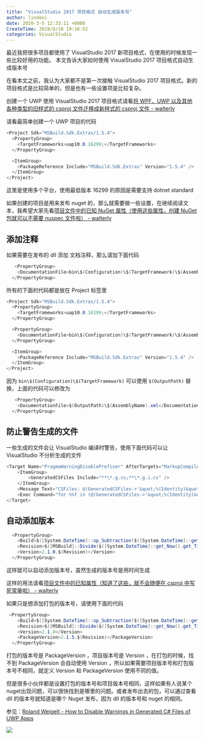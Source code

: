 ```yaml
---
title: "VisualStudio 2017 项目格式 自动生成版本号"
author: lindexi
date: 2020-3-5 12:33:11 +0800
CreateTime: 2018/8/10 19:16:52
categories: VisualStudio
---
```


最近我把很多项目都使用了 VisualStudio 2017 新项目格式，在使用的时候发现一些比较好用的功能。
本文告诉大家如何使用 VisualStudio 2017 项目格式自动生成版本号

<!--more-->


<!-- CreateTime:2018/8/10 19:16:52 -->

<!-- csdn -->
<!-- 标签：VisualStudio -->


在看本文之前，我认为大家都不是第一次接触 VisualStudio 2017 项目格式。新的项目格式是比较简单的，但是也有一些设置项是比较复杂。

创建一个 UWP 使用 VisualStudio 2017 项目格式请看[将 WPF、UWP 以及其他各种类型的旧样式的 csproj 文件迁移成新样式的 csproj 文件 - walterlv](https://walterlv.github.io/post/introduce-new-style-csproj-into-net-framework.html )

请看最简单创建一个 UWP 项目的代码

```csharp
<Project Sdk="MSBuild.Sdk.Extras/1.5.4">
  <PropertyGroup>
    <TargetFrameworks>uap10.0.16299;</TargetFrameworks>
  </PropertyGroup>

  <ItemGroup>
    <PackageReference Include="MSBuild.Sdk.Extras" Version="1.5.4" />
  </ItemGroup>
</Project>
```

这里是使用多个平台，使用最低版本 16299 的原因是需要支持 dotnet standard

如果创建的项目是用来发布 nuget 的，那么就需要做一些设置，在继续阅读文本，我希望大家先看[项目文件中的已知 NuGet 属性（使用这些属性，创建 NuGet 包就可以不需要 nuspec 文件啦） - walterlv](https://walterlv.github.io/post/known-nuget-properties-in-csproj.html )

## 添加注释

如果需要在发布的 dll 添加 文档注释，那么请加下面代码

```csharp
   <PropertyGroup>
    <DocumentationFile>bin\$(Configuration)\$(TargetFramework)\$(AssemblyName).xml</DocumentationFile>
  </PropertyGroup>
```

所有的下面的代码都是放在 Project 标签里

```csharp
<Project Sdk="MSBuild.Sdk.Extras/1.5.4">
  <PropertyGroup>
    <TargetFrameworks>uap10.0.16299;</TargetFrameworks>
  </PropertyGroup>

  <PropertyGroup>
    <DocumentationFile>bin\$(Configuration)\$(TargetFramework)\$(AssemblyName).xml</DocumentationFile>
  </PropertyGroup>

  <ItemGroup>
    <PackageReference Include="MSBuild.Sdk.Extras" Version="1.5.4" />
  </ItemGroup>
</Project>
```

因为 `bin\$(Configuration)\$(TargetFramework)` 可以使用 `$(OutputPath)` 替换，上面的代码可以修改为

```csharp
   <PropertyGroup>
    <DocumentationFile>$(OutputPath)\$(AssemblyName).xml</DocumentationFile>
  </PropertyGroup>
```

## 防止警告生成的文件

一些生成的文件会让 VisualStudio 编译时警告，使用下面代码可以让 VisualStudio 不分析生成的文件

```csharp
<Target Name="PragmaWarningDisablePrefixer" AfterTargets="MarkupCompilePass2">
	<ItemGroup>
		<GeneratedCSFiles Include="**\*.g.cs;**\*.g.i.cs" />
	</ItemGroup>
	<Message Text="CSFiles: @(GeneratedCSFiles->'&quot;%(Identity)&quot;')" />
	<Exec Command="for %%f in (@(GeneratedCSFiles->'&quot;%(Identity)&quot;')) do echo #pragma warning disable &gt; %%f.temp &amp;&amp; type %%f &gt;&gt; %%f.temp &amp;&amp; move /y %%f.temp %%f" />
</Target>
```

## 自动添加版本

```csharp
  <PropertyGroup>
    <Build>$([System.DateTime]::op_Subtraction($([System.DateTime]::get_Now().get_Date()),$([System.DateTime]::new(2000,1,1))).get_TotalDays())</Build>
    <Revision>$([MSBuild]::Divide($([System.DateTime]::get_Now().get_TimeOfDay().get_TotalSeconds()), 2).ToString('F0'))</Revision>
    <Version>2.1.0.$(Revision)</Version>
  </PropertyGroup>
```

这样就可以自动添加版本号，虽然生成的版本号是用时间生成

这样的用法请看[项目文件中的已知属性（知道了这些，就不会随便在 csproj 中写死常量啦） - walterlv](https://walterlv.github.io/post/known-properties-in-csproj.html )

如果只是想添加打包的版本号，请使用下面的代码

```csharp
 <PropertyGroup>
    <Build>$([System.DateTime]::op_Subtraction($([System.DateTime]::get_Now().get_Date()),$([System.DateTime]::new(2000,1,1))).get_TotalDays())</Build>
    <Revision>$([MSBuild]::Divide($([System.DateTime]::get_Now().get_TimeOfDay().get_TotalSeconds()), 2).ToString('F0'))</Revision>
    <Version>2.1.0</Version> 
    <PackageVersion>2.1.5.$(Revision)</PackageVersion>
  </PropertyGroup>

```

打包的版本号是 PackageVersion ，项目版本号是 Version ，在打包的时候，找不到 PackageVersion 会自动使用 Version ，所以如果需要项目版本号和打包版本号不相同，就定义 Version 和  PackageVersion 使用不同的值。

但是很多小伙伴都是设置打包的版本号和项目版本号相同，这样如果有人说某个nuget出现问题，可以很快找到是哪里的问题。或者发布出去的包，可以通过查看 dll 的版本号就知道是哪个 Nuget 发布，因为 dll 的版本号和 nuget 的相同。

参见：[Roland Weigelt - How to Disable Warnings in Generated C# Files of UWP Apps](https://weblogs.asp.net/rweigelt/disable-warnings-in-generated-c-files-of-uwp-app )

![](http://image.acmx.xyz/lindexi%2F20186112028468851.jpg)

